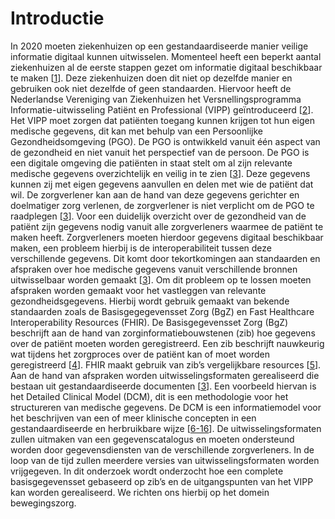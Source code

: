 # Introductie

In 2020 moeten ziekenhuizen op een gestandaardiseerde manier veilige informatie digitaal kunnen uitwisselen. Momenteel heeft een beperkt aantal ziekenhuizen al de eerste stappen gezet om informatie digitaal beschikbaar te maken \[[1](/referenties.md)\]. Deze ziekenhuizen doen dit niet op dezelfde manier en gebruiken ook niet dezelfde of geen standaarden. Hiervoor heeft de Nederlandse Vereniging van Ziekenhuizen het Versnellingsprogramma Informatie-uitwisseling Patiënt en Professional (VIPP) geïntroduceerd \[[2](/referenties.md)\]. Het VIPP moet zorgen dat patiënten toegang kunnen krijgen tot hun eigen medische gegevens, dit kan met behulp van een Persoonlijke Gezondheidsomgeving (PGO). De PGO is ontwikkeld vanuit één aspect van de gezondheid en niet vanuit het perspectief van de persoon. De PGO is een digitale omgeving die patiënten in staat stelt om al zijn relevante medische gegevens overzichtelijk en veilig in te zien \[[3](/referenties.md)\]. Deze gegevens kunnen zij met eigen gegevens aanvullen en delen met wie de patiënt dat wil. De zorgverlener kan aan de hand van deze gegevens gerichter en doelmatiger zorg verlenen, de zorgverlener is niet verplicht om de PGO te raadplegen \[[3](/referenties.md)\]. Voor een duidelijk overzicht over de gezondheid van de patiënt zijn gegevens nodig vanuit alle zorgverleners waarmee de patiënt te maken heeft. Zorgverleners moeten hierdoor gegevens digitaal beschikbaar maken, een probleem hierbij is de interoperabiliteit tussen deze verschillende gegevens. Dit komt door tekortkomingen aan standaarden en afspraken over hoe medische gegevens vanuit verschillende bronnen uitwisselbaar worden gemaakt \[[3](/referenties.md)\]. Om dit probleem op te lossen moeten afspraken worden gemaakt voor het vastleggen van relevante gezondheidsgegevens. Hierbij wordt gebruik gemaakt van bekende standaarden zoals de Basisgegegevensset Zorg (BgZ) en Fast Healthcare Interoperability Resources (FHIR). De Basisgegevensset Zorg (BgZ) beschrijft aan de hand van zorginformatiebouwstenen (zib) hoe gegevens over de patiënt moeten worden geregistreerd. Een zib beschrijft nauwkeurig wat tijdens het zorgproces over de patiënt kan of moet worden geregistreerd \[[4](/referenties.md)\]. FHIR maakt gebruik van zib’s vergelijkbare resources \[[5](/referenties.md)\].Aan de hand van afspraken worden uitwisselingsformaten gerealiseerd die bestaan uit gestandaardiseerde documenten \[[3](/referenties.md)\]. Een voorbeeld hiervan is het Detailed Clinical Model (DCM), dit is een methodologie voor het structureren van medische gegevens. De DCM is een informatiemodel voor het beschrijven van een of meer klinische concepten in een gestandaardiseerde en herbruikbare wijze \[[6-16](/referenties.md)\]. De uitwisselingsformaten zullen uitmaken van een gegevenscatalogus en moeten ondersteund worden door gegevensdiensten van de verschillende zorgverleners. In de loop van de tijd zullen meerdere versies van uitwisselingsformaten worden vrijgegeven. In dit onderzoek wordt onderzocht hoe een complete basisgegevensset gebaseerd op zib’s en de uitgangspunten van het VIPP kan worden gerealiseerd. We richten ons hierbij op het domein bewegingszorg.

